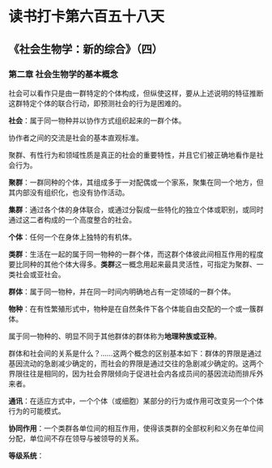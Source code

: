# 读书打卡第六百五十八天
## 《社会生物学：新的综合》（四）
### 第二章 社会生物学的基本概念

社会可以看作只是由一群特定的个体构成，但纵使这样，要从上述说明的特征推断这群特定个体的联合行动，即预测社会的行为是困难的。

**社会**：属于同一物种并以协作方式组织起来的一群个体。

协作者之间的交流是社会的基本直观标准。

聚群、有性行为和领域性质是真正的社会的重要特性，并且它们被正确地看作是社会行为。

**聚群**：一群同种的个体，其组成多于一对配偶或一个家系，聚集在同一个地方，但其内部没有组织化，也没有协作活动。

**集群**：通过各个体的身体联合，或通过分裂成一些特化的独立个体或职别，或同时通过这二者构成的一个高度整合的社会。

**个体**：任何一个在身体上独特的有机体。

**类群**：生活在一起的属于同一物种的一群个体，而这群个体彼此间相互作用的程度要比同种的其他个体大得多。**类群**这一概念用起来最具灵活性，可指定为聚群、一类社会或亚社会。

**群体**：属于同一物种，并在同一时间内明确地占有一定领域的一群个体。

**物种**：在有性繁殖形式中，物种是在自然条件下各个体能自由交配的一个或一簇群体。

属于同一物种的、明显不同于其他群体的群体称为**地理种族或亚种**。

群体和社会间的关系是什么？……这两个概念的区别基本如下：群体的界限是通过基因流动的急剧减少确定的，而社会的界限是通过交往的急剧减少确定的。这两个界限往往是相同的，因为社会界限倾向于促进社会内各成员间的基因流动而排斥外来者。

**通讯**：在适应方式中，一个个体（或细胞）某部分的行为或作用可改变另一个个体行为的可能模式。

**协同作用**：一个类群各单位间的相互作用，使得该类群的全部权利和义务在单位间分配，单位间不存在领导与被领导的关系。

**等级系统**：